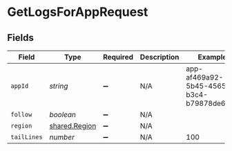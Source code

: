 # GetLogsForAppRequest


## Fields

| Field                                                 | Type                                                  | Required                                              | Description                                           | Example                                               |
| ----------------------------------------------------- | ----------------------------------------------------- | ----------------------------------------------------- | ----------------------------------------------------- | ----------------------------------------------------- |
| `appId`                                               | *string*                                              | :heavy_minus_sign:                                    | N/A                                                   | app-af469a92-5b45-4565-b3c4-b79878de67d2              |
| `follow`                                              | *boolean*                                             | :heavy_minus_sign:                                    | N/A                                                   |                                                       |
| `region`                                              | [shared.Region](../../../sdk/models/shared/region.md) | :heavy_minus_sign:                                    | N/A                                                   |                                                       |
| `tailLines`                                           | *number*                                              | :heavy_minus_sign:                                    | N/A                                                   | 100                                                   |